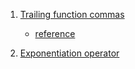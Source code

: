 1. [Trailing function commas](../examples/ECMA2017/trailing-functioncommas.js) 
    - [reference](https://github.com/tc39/proposal-trailing-function-commas)

2. [Exponentiation operator](../examples/ECMA2017/exponentiation-operator.js)